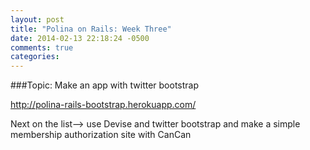 ```yaml
---
layout: post
title: "Polina on Rails: Week Three"
date: 2014-02-13 22:18:24 -0500
comments: true
categories: 
---
```


###Topic: Make an app with twitter bootstrap 


http://polina-rails-bootstrap.herokuapp.com/



Next on the list--> use Devise and twitter bootstrap and make a simple membership authorization site with CanCan



